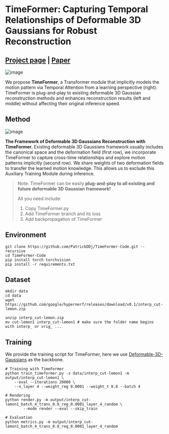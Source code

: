 # TimeFormer: Capturing Temporal Relationships of Deformable 3D Gaussians for Robust Reconstruction

## [Project page](https://patrickddj.github.io/TimeFormer/) | [Paper](https://arxiv.org/abs/2411.11941)

![image](https://patrickddj.github.io/TimeFormer/images/banner.png)

We propose **TimeFormer**, a Transformer module that implicitly models the motion pattern via Temporal Attention from a learning perspective (right). TimeFormer is plug-and-play to existing deformable 3D Gaussian reconstruction methods and enhances reconstruction results (left and middle) without affecting their original inference speed.



## Method

![image](https://patrickddj.github.io/TimeFormer/images/timeformer.png)

**The Framework of Deformable 3D Gaussians Reconstruction with TimeFormer.** Existing deformable 3D Gaussians framework usually includes the canonical space and the deformation field (first row), we incorporate TimeFormer to capture cross-time relationships and explore motion patterns implicitly (second row). We share weights of two deformation fields to transfer the learned motion knowledge. This allows us to exclude this Auxiliary Training Module during inference.





> Note: TimeFormer can be easily **plug-and-play to all existing and future deformable 3D Gaussian framework!**
>
> All you need include:
>
> 	1. Copy TimeFormer.py
> 	1. Add TimeFormer branch and its loss
> 	1. Add backpropagation of TimeFormer





## Environment
```shell
git clone https://github.com/PatrickDDj/TimeFormer-Code.git --recursive
cd TimeFormer-Code
pip install torch torchvision
pip install -r requirements.txt
```


## Dataset
```shell
mkdir data
cd data
wget https://github.com/google/hypernerf/releases/download/v0.1/interp_cut-lemon.zip 

unzip interp_cut-lemon.zip 
mv cut-lemon1 interp_cut-lemon1 # make sure the folder name begins with interp_ or vrig_ ...
```


## Training
We provide the training script for TimeFormer, here we use [Deformable-3D-Gaussians](https://github.com/ingra14m/Deformable-3D-Gaussians) as the backbone.
```shell
# Training with TimeFormer
python train_timeformer.py -s data/interp_cut-lemon1 -m output/interp_cut-lemon1 \
    --eval --iterations 20000 \
    --n_layer 4 --weight_reg 0.0001 --weight_t 0.8 --batch 4

# Rendering
python render.py -m output/interp_cut-lemon1_batch_4_trans_0.8_reg_0.0001_layer_4_random \
		--mode render --eval --skip_train

# Evaluation
python metrics.py -m output/interp_cut-lemon1_batch_4_trans_0.8_reg_0.0001_layer_4_random
```
